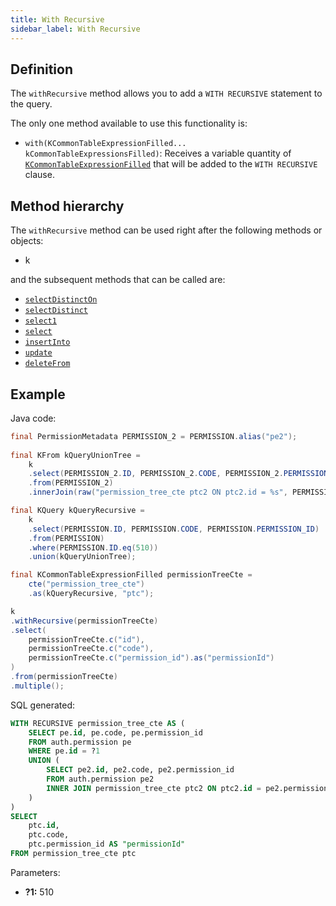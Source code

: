 ```yaml
---
title: With Recursive
sidebar_label: With Recursive
---
```


## Definition

The `withRecursive` method allows you to add a `WITH RECURSIVE` statement to the query.

The only one method available to use this functionality is:

- `with(KCommonTableExpressionFilled... kCommonTableExpressionsFilled)`: Receives a variable quantity of [`KCommonTableExpressionFilled`](/docs/select-statement/clauses/with/introduction) that will be added to the `WITH RECURSIVE` clause.

## Method hierarchy

The `withRecursive` method can be used right after the following methods or objects:

- k

and the subsequent methods that can be called are:

- [`selectDistinctOn`](/docs/select-statement/clauses/select/distinct-on)
- [`selectDistinct`](/docs/select-statement/clauses/select/distinct)
- [`select1`](/docs/select-statement/clauses/select/select1)
- [`select`](/docs/select-statement/clauses/select/)
- [`insertInto`](/docs/select-statement/clauses/select/)
- [`update`](/docs/select-statement/clauses/select/)
- [`deleteFrom`](/docs/select-statement/clauses/select/)

## Example

Java code:

```java
final PermissionMetadata PERMISSION_2 = PERMISSION.alias("pe2");
        
final KFrom kQueryUnionTree = 
    k
    .select(PERMISSION_2.ID, PERMISSION_2.CODE, PERMISSION_2.PERMISSION_ID)
    .from(PERMISSION_2)
    .innerJoin(raw("permission_tree_cte ptc2 ON ptc2.id = %s", PERMISSION_2.PERMISSION_ID));

final KQuery kQueryRecursive = 
    k
    .select(PERMISSION.ID, PERMISSION.CODE, PERMISSION.PERMISSION_ID)
    .from(PERMISSION)
    .where(PERMISSION.ID.eq(510))
    .union(kQueryUnionTree);

final KCommonTableExpressionFilled permissionTreeCte =
    cte("permission_tree_cte")
    .as(kQueryRecursive, "ptc");

k
.withRecursive(permissionTreeCte)
.select(
    permissionTreeCte.c("id"),
    permissionTreeCte.c("code"),
    permissionTreeCte.c("permission_id").as("permissionId")
)
.from(permissionTreeCte)
.multiple();
```

SQL generated:

```sql showLineNumbers
WITH RECURSIVE permission_tree_cte AS (
    SELECT pe.id, pe.code, pe.permission_id
    FROM auth.permission pe 
    WHERE pe.id = ?1
    UNION (
        SELECT pe2.id, pe2.code, pe2.permission_id
        FROM auth.permission pe2
        INNER JOIN permission_tree_cte ptc2 ON ptc2.id = pe2.permission_id
    )
)
SELECT
    ptc.id,
    ptc.code,
    ptc.permission_id AS "permissionId"
FROM permission_tree_cte ptc
```

Parameters:

- **?1:** 510